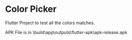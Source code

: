 # Color Picker

Flutter Project to test all the colors matches.

APK File is in \build\app\outputs\flutter-apk\apk-release.apk
